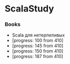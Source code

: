 # ScalaStudy

### Books
* Scala для нетерпеливых
* [progress: 100 from 410]
* [progress: 145 from 410]
* [progress: 150 from 410]
* [progress: 187 from 410]
